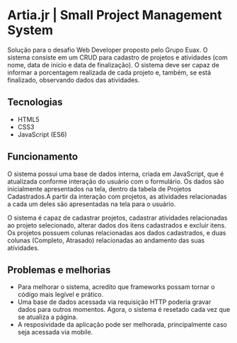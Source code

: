# Artia.jr | Small Project Management System

Solução para o desafio Web Developer proposto pelo Grupo Euax. O sistema consiste em um CRUD para cadastro de projetos e atividades (com nome, data de início e data de finalização). O sistema deve ser capaz de informar a porcentagem realizada de cada projeto e, também, se está finalizado, observando dados das atividades. 

## Tecnologias

* HTML5
* CSS3
* JavaScript (ES6)

## Funcionamento

O sistema possui uma base de dados interna, criada em JavaScript, que é atualizada conforme interação do usuário com o formulário. Os dados são inicialmente apresentados na tela, dentro da tabela de Projetos Cadastrados.A partir da interação com projetos, as atividades relacionadas a cada um deles são apresentadas na tela para o usuário. 

O sistema é capaz de cadastrar projetos, cadastrar atividades relacionadas ao projeto selecionado, alterar dados dos itens cadastrados e excluir itens. Os projetos possuem colunas relacionadas aos dados cadastrados, e duas colunas (Completo, Atrasado) relacionadas ao andamento das suas atividades. 

## Problemas e melhorias

* Para melhorar o sistema, acredito que frameworks possam tornar o código mais legível e prático. 
* Uma base de dados acessada via requisição HTTP poderia gravar dados para outros momentos. Agora, o sistema é resetado cada vez que se atualiza a página.
* A resposividade da aplicação pode ser melhorada, principalmente caso seja acessada via mobile.
